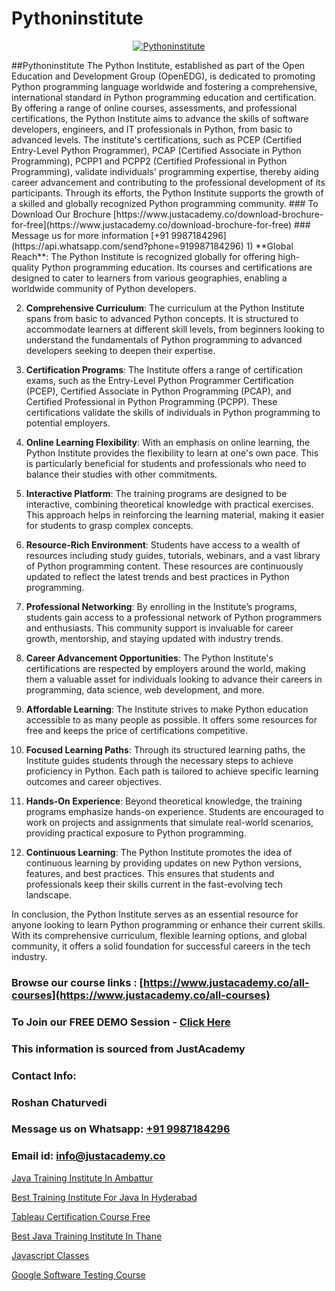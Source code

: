 # Pythoninstitute

<p align="center">
  <a href="https://justacademy.co/course-detail/python-training">
    <img src="https://justacademy.co/storage2/course_image/1709713400_course_image.webp" alt="Pythoninstitute">
  </a>
</p>
##Pythoninstitute
The Python Institute, established as part of the Open Education and Development Group (OpenEDG), is dedicated to promoting Python programming language worldwide and fostering a comprehensive, international standard in Python programming education and certification. By offering a range of online courses, assessments, and professional certifications, the Python Institute aims to advance the skills of software developers, engineers, and IT professionals in Python, from basic to advanced levels. The institute's certifications, such as PCEP (Certified Entry-Level Python Programmer), PCAP (Certified Associate in Python Programming), PCPP1 and PCPP2 (Certified Professional in Python Programming), validate individuals' programming expertise, thereby aiding career advancement and contributing to the professional development of its participants. Through its efforts, the Python Institute supports the growth of a skilled and globally recognized Python programming community.
### To Download Our Brochure [https://www.justacademy.co/download-brochure-for-free](https://www.justacademy.co/download-brochure-for-free)
### Message us for more information [+91 9987184296](https://api.whatsapp.com/send?phone=919987184296)
1) **Global Reach**: The Python Institute is recognized globally for offering high-quality Python programming education. Its courses and certifications are designed to cater to learners from various geographies, enabling a worldwide community of Python developers.

2) **Comprehensive Curriculum**: The curriculum at the Python Institute spans from basic to advanced Python concepts. It is structured to accommodate learners at different skill levels, from beginners looking to understand the fundamentals of Python programming to advanced developers seeking to deepen their expertise.

3) **Certification Programs**: The Institute offers a range of certification exams, such as the Entry-Level Python Programmer Certification (PCEP), Certified Associate in Python Programming (PCAP), and Certified Professional in Python Programming (PCPP). These certifications validate the skills of individuals in Python programming to potential employers.

4) **Online Learning Flexibility**: With an emphasis on online learning, the Python Institute provides the flexibility to learn at one's own pace. This is particularly beneficial for students and professionals who need to balance their studies with other commitments.

5) **Interactive Platform**: The training programs are designed to be interactive, combining theoretical knowledge with practical exercises. This approach helps in reinforcing the learning material, making it easier for students to grasp complex concepts.

6) **Resource-Rich Environment**: Students have access to a wealth of resources including study guides, tutorials, webinars, and a vast library of Python programming content. These resources are continuously updated to reflect the latest trends and best practices in Python programming.

7) **Professional Networking**: By enrolling in the Institute’s programs, students gain access to a professional network of Python programmers and enthusiasts. This community support is invaluable for career growth, mentorship, and staying updated with industry trends.

8) **Career Advancement Opportunities**: The Python Institute's certifications are respected by employers around the world, making them a valuable asset for individuals looking to advance their careers in programming, data science, web development, and more.

9) **Affordable Learning**: The Institute strives to make Python education accessible to as many people as possible. It offers some resources for free and keeps the price of certifications competitive.

10) **Focused Learning Paths**: Through its structured learning paths, the Institute guides students through the necessary steps to achieve proficiency in Python. Each path is tailored to achieve specific learning outcomes and career objectives.

11) **Hands-On Experience**: Beyond theoretical knowledge, the training programs emphasize hands-on experience. Students are encouraged to work on projects and assignments that simulate real-world scenarios, providing practical exposure to Python programming.

12) **Continuous Learning**: The Python Institute promotes the idea of continuous learning by providing updates on new Python versions, features, and best practices. This ensures that students and professionals keep their skills current in the fast-evolving tech landscape.

In conclusion, the Python Institute serves as an essential resource for anyone looking to learn Python programming or enhance their current skills. With its comprehensive curriculum, flexible learning options, and global community, it offers a solid foundation for successful careers in the tech industry.

### Browse our course links : [https://www.justacademy.co/all-courses](https://www.justacademy.co/all-courses) 
### To Join our FREE DEMO Session - [Click Here](https://www.justacademy.co/register-for-course-demo)


### This information is sourced from JustAcademy
### Contact Info:
### Roshan Chaturvedi
### Message us on Whatsapp: [+91 9987184296](https://api.whatsapp.com/send?phone=919987184296)
### Email id: [info@justacademy.co](mailto:info@justacademy.co)
                
[Java Training Institute In Ambattur](https://www.linkedin.com/pulse/java-training-institute-ambattur-justacademy-manchester-u40if?trackingId=I9PzJKWmuDD5Pc7Q8TVGzA%3D%3D&lipi=urn%3Ali%3Apage%3Ad_flagship3_company_admin%3BjwbjXdoOSmefqxJib%2FbqYQ%3D%3D)

[Best Training Institute For Java In Hyderabad](https://www.linkedin.com/pulse/best-training-institute-java-hyderabad-justacademy-kolkata-kvv7e?trackingId=994rwH075B7LdWjYQ%2BJP8A%3D%3D&lipi=urn%3Ali%3Apage%3Ad_flagship3_company_admin%3BZ3buGVXtSt2MpOd2OMz6cQ%3D%3D)

[Tableau Certification Course Free](https://medium.com/@akanshapatil/tableau-certification-course-free-5157425b7330)

[Best Java Training Institute In Thane](https://medium.com/@ranepooja/best-java-training-institute-in-thane-a01bf60b91f8)

[Javascript Classes](https://justacademyin.github.io/justacademy/javascript-classes)

[Google Software Testing Course](https://justacademyin.github.io/justacademy/google-software-testing-course)


